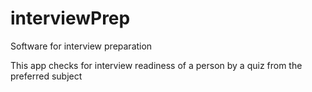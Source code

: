 # interviewPrep
Software for interview preparation

This app checks for interview readiness of a person by a quiz from the preferred subject
